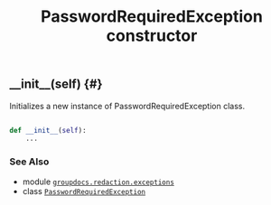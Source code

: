 ﻿---
title: PasswordRequiredException constructor
second_title: GroupDocs.Redaction for Python via .NET API References
description: 
type: docs
weight: 10
url: /python-net/groupdocs.redaction.exceptions/passwordrequiredexception/__init__/
is_root: false
---

## \_\_init\_\_(self) {#}

Initializes a new instance of PasswordRequiredException class.



```python

def __init__(self):
    ...
```





### See Also
* module [`groupdocs.redaction.exceptions`](../../)
* class [`PasswordRequiredException`](/redaction/python-net/groupdocs.redaction.exceptions/passwordrequiredexception)
